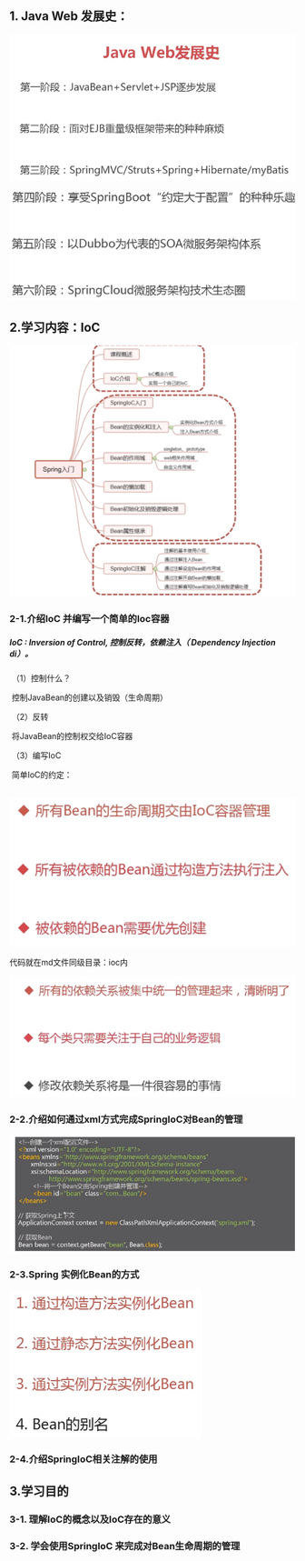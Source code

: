 ## 1. Java Web 发展史：

![1572423388814](springIocAndBean梳理.assets/1572423388814.png)

![1572423439556](springIocAndBean梳理.assets/1572423439556.png)

## 2.学习内容：IoC

![1572423809328](springIocAndBean梳理.assets/1572423809328.png)

### 2-1.介绍IoC 并编写一个简单的Ioc容器

##### 	IoC : Inversion of Control, 控制反转，依赖注入（ **Dependency Injection**  di）。

​	（1）控制什么？

​		控制JavaBean的创建以及销毁（生命周期）

​	（2）反转

​		将JavaBean的控制权交给IoC容器

​	（3）编写IoC

​			简单IoC的约定：

​			![1572424488648](springIocAndBean梳理.assets/1572424488648.png)

代码就在md文件同级目录：ioc内

![1572428011870](springIocAndBean梳理.assets/1572428011870.png)

### 2-2.介绍如何通过xml方式完成SpringIoC对Bean的管理

![1572428877073](springIocAndBean梳理.assets/1572428877073.png)

### 2-3.Spring 实例化Bean的方式

![1572429018324](springIocAndBean梳理.assets/1572429018324.png)

### 2-4.介绍SpringIoC相关注解的使用

## 3.学习目的

### 3-1. 理解IoC的概念以及IoC存在的意义

### 3-2. 学会使用SpringIoC 来完成对Bean生命周期的管理

